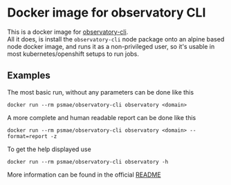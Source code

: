 # Docker image for observatory CLI
This is a docker image for [observatory-cli](https://github.com/mozilla/observatory-cli).  
All it does, is install the `observatory-cli` node package onto an alpine based 
node docker image, and runs it as a non-privileged user, so it's usable in 
most kubernetes/openshift setups to run jobs.

## Examples
The most basic run, without any parameters can be done like this
```
docker run --rm psmae/observatory-cli observatory <domain>
```
A more complete and human readable report can be done like this
```
docker run --rm psmae/observatory-cli observatory <domain> --format=report -z
```
To get the help displayed use
```
docker run --rm psmae/observatory-cli observatory -h
```
More information can be found in the official [README](https://github.com/mozilla/observatory-cli)
